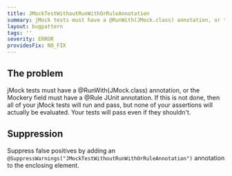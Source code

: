 ```yaml
---
title: JMockTestWithoutRunWithOrRuleAnnotation
summary: jMock tests must have a @RunWith(JMock.class) annotation, or the Mockery field must have a @Rule JUnit annotation
layout: bugpattern
tags: ''
severity: ERROR
providesFix: NO_FIX
---
```


<!--
*** AUTO-GENERATED, DO NOT MODIFY ***
To make changes, edit the @BugPattern annotation or the explanation in docs/bugpattern.
-->

## The problem
jMock tests must have a @RunWith(JMock.class) annotation, or the Mockery field must have a @Rule JUnit annotation. If this is not done, then all of your jMock tests will run and pass, but none of your assertions will actually be evaluated. Your tests will pass even if they shouldn't.

## Suppression
Suppress false positives by adding an `@SuppressWarnings("JMockTestWithoutRunWithOrRuleAnnotation")` annotation to the enclosing element.
